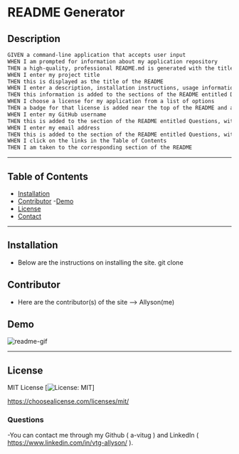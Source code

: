 # README Generator

## Description

```md
GIVEN a command-line application that accepts user input
WHEN I am prompted for information about my application repository
THEN a high-quality, professional README.md is generated with the title of my project and sections entitled Description, Table of Contents, Installation, Usage, License, Contributing, Tests, and Questions
WHEN I enter my project title
THEN this is displayed as the title of the README
WHEN I enter a description, installation instructions, usage information, contribution guidelines, and test instructions
THEN this information is added to the sections of the README entitled Description, Installation, Usage, Contributing, and Tests
WHEN I choose a license for my application from a list of options
THEN a badge for that license is added near the top of the README and a notice is added to the section of the README entitled License that explains which license the application is covered under
WHEN I enter my GitHub username
THEN this is added to the section of the README entitled Questions, with a link to my GitHub profile
WHEN I enter my email address
THEN this is added to the section of the README entitled Questions, with instructions on how to reach me with additional questions
WHEN I click on the links in the Table of Contents
THEN I am taken to the corresponding section of the README
```

------------

## Table of Contents
- [Installation](#installation)
- [Contributor](#contributor)
-[Demo](#demo)
- [License](#license)
- [Contact](#contact)

------------

## Installation 
- Below are the instructions on installing the site.
git clone

## Contributor
- Here are the contributor(s) of the site --> Allyson(me)

## Demo
![readme-gif](./assets/readme-gen.gif)

------------

## License 
MIT License
[![License: MIT](https://img.shields.io/badge/License-MIT-yellow.svg)]

https://choosealicense.com/licenses/mit/

### Questions
-You can contact me through my Github ( a-vitug ) and LinkedIn ( https://www.linkedin.com/in/vtg-allyson/ ). 
